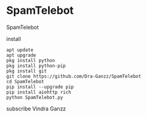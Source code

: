 # SpamTelebot
SpamTelebot

install 
```
apt update
apt upgrade
pkg install python
pkg install python-pip
pkg install git
git clone https://github.com/Dra-Ganzz/SpamTelebot
cd SpamTelebot
pip install --upgrade pip
pip install aiohttp rich
python SpamTelebot.py
```
subscribe Vindra Ganzz
